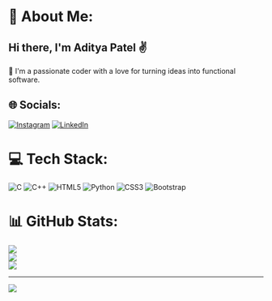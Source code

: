 # 💫 About Me:

##  Hi there, I'm Aditya Patel ✌️

🚀 I'm a passionate coder with a love for turning ideas into functional software.


## 🌐 Socials:
[![Instagram](https://img.shields.io/badge/Instagram-%23E4405F.svg?logo=Instagram&logoColor=white)](https://instagram.com/adityaptl_07) [![LinkedIn](https://img.shields.io/badge/LinkedIn-%230077B5.svg?logo=linkedin&logoColor=white)](www.linkedin.com/in/adityaptl07) 

# 💻 Tech Stack:
![C](https://img.shields.io/badge/c-%2300599C.svg?style=for-the-badge&logo=c&logoColor=white) ![C++](https://img.shields.io/badge/c++-%2300599C.svg?style=for-the-badge&logo=c%2B%2B&logoColor=white) ![HTML5](https://img.shields.io/badge/html5-%23E34F26.svg?style=for-the-badge&logo=html5&logoColor=white) ![Python](https://img.shields.io/badge/python-3670A0?style=for-the-badge&logo=python&logoColor=ffdd54) ![CSS3](https://img.shields.io/badge/css3-%231572B6.svg?style=for-the-badge&logo=css3&logoColor=white) ![Bootstrap](https://img.shields.io/badge/bootstrap-%23563D7C.svg?style=for-the-badge&logo=bootstrap&logoColor=white)
# 📊 GitHub Stats:
![](https://github-readme-stats.vercel.app/api?username=AdityaPtl07&theme=dark&hide_border=false&include_all_commits=false&count_private=false)<br/>
![](https://github-readme-streak-stats.herokuapp.com/?user=AdityaPtl07&theme=dark&hide_border=false)<br/>
![](https://github-readme-stats.vercel.app/api/top-langs/?username=AdityaPtl07&theme=dark&hide_border=false&include_all_commits=false&count_private=false&layout=compact)

---
[![](https://visitcount.itsvg.in/api?id=AdityaPtl07&icon=4&color=6)](https://visitcount.itsvg.in)

<!-- Proudly created with GPRM ( https://gprm.itsvg.in ) -->
